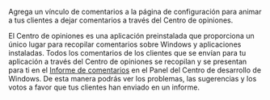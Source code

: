 ﻿Agrega un vínculo de comentarios a la página de configuración para animar a tus clientes a dejar comentarios a través del Centro de opiniones.

El Centro de opiniones es una aplicación preinstalada que proporciona un único lugar para recopilar comentarios sobre Windows y aplicaciones instaladas. Todos los comentarios de los clientes que se envían para tu aplicación a través del Centro de opiniones se recopilan y se presentan para ti en el [Informe de comentarios](https://docs.microsoft.com/en-us/windows/uwp/publish/feedback-report) en el Panel del Centro de desarrollo de Windows. De esta manera podrás ver los problemas, las sugerencias y los votos a favor que tus clientes han enviado en un informe.
